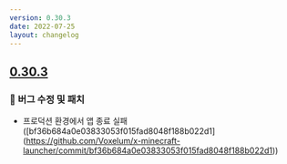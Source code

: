 ```yaml
---
version: 0.30.3
date: 2022-07-25
layout: changelog
---
```

## [0.30.3](#0.30.3)
### 🐛 버그 수정 및 패치

- 프로덕션 환경에서 앱 종료 실패 ([bf36b684a0e03833053f015fad8048f188b022d1] (https://github.com/Voxelum/x-minecraft-launcher/commit/bf36b684a0e03833053f015fad8048f188b022d1))